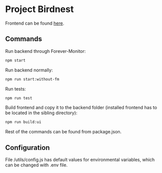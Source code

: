 # Project Birdnest
Frontend can be found [here](https://github.com/kivistoilkka/project-birdnest-frontend). 

## Commands
Run backend through Forever-Monitor:
```bash
npm start
```
Run backend normally:
```bash
npm run start:without-fm
```
Run tests:
```bash
npm run test
```
Build frontend and copy it to the backend folder (installed frontend has to be located in the sibling directory):
```bash
npm run build:ui
```
Rest of the commands can be found from package.json.

## Configuration
File /utils/config.js has default values for environmental variables, which can be changed with .env file.
